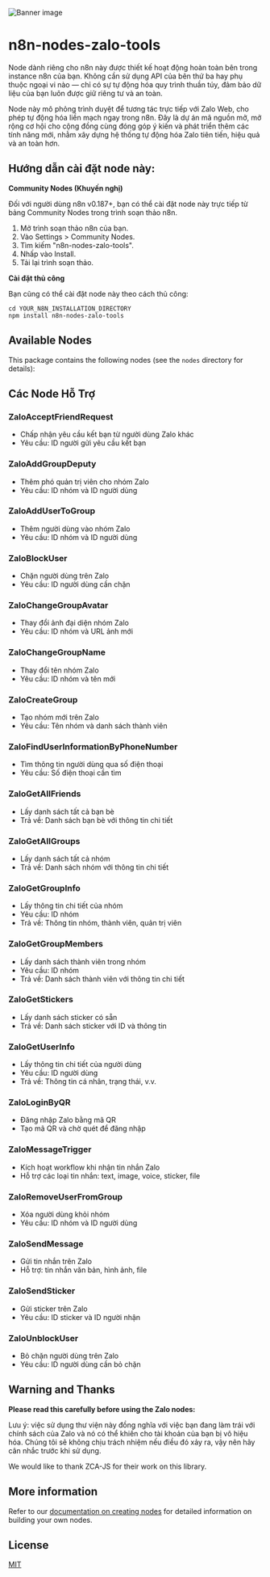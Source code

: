 ![Banner image](https://user-images.githubusercontent.com/10284570/173569848-c624317f-42b1-45a6-ab09-f0ea3c247648.png)

# n8n-nodes-zalo-tools
Node dành riêng cho n8n này được thiết kế hoạt động hoàn toàn bên trong instance n8n của bạn. Không cần sử dụng API của bên thứ ba hay phụ thuộc ngoại vi nào — chỉ có sự tự động hóa quy trình thuần túy, đảm bảo dữ liệu của bạn luôn được giữ riêng tư và an toàn.

Node này mô phỏng trình duyệt để tương tác trực tiếp với Zalo Web, cho phép tự động hóa liền mạch ngay trong n8n. Đây là dự án mã nguồn mở, mở rộng cơ hội cho cộng đồng cùng đóng góp ý kiến và phát triển thêm các tính năng mới, nhằm xây dựng hệ thống tự động hóa Zalo tiên tiến, hiệu quả và an toàn hơn.


## Hướng dẫn cài đặt node này:

**Community Nodes (Khuyến nghị)**

Đối với người dùng n8n v0.187+, bạn có thể cài đặt node này trực tiếp từ bảng Community Nodes trong trình soạn thảo n8n.

1.  Mở trình soạn thảo n8n của bạn.
2.  Vào Settings > Community Nodes.
3.  Tìm kiếm "n8n-nodes-zalo-tools".
4.  Nhấp vào Install.
5.  Tải lại trình soạn thảo.

**Cài đặt thủ công**

Bạn cũng có thể cài đặt node này theo cách thủ công:

```
cd YOUR_N8N_INSTALLATION_DIRECTORY
npm install n8n-nodes-zalo-tools
```

## Available Nodes

This package contains the following nodes (see the `nodes` directory for details):

 ## Các Node Hỗ Trợ

### ZaloAcceptFriendRequest
- Chấp nhận yêu cầu kết bạn từ người dùng Zalo khác
- Yêu cầu: ID người gửi yêu cầu kết bạn

### ZaloAddGroupDeputy
- Thêm phó quản trị viên cho nhóm Zalo
- Yêu cầu: ID nhóm và ID người dùng

### ZaloAddUserToGroup
- Thêm người dùng vào nhóm Zalo
- Yêu cầu: ID nhóm và ID người dùng

### ZaloBlockUser
- Chặn người dùng trên Zalo
- Yêu cầu: ID người dùng cần chặn

### ZaloChangeGroupAvatar
- Thay đổi ảnh đại diện nhóm Zalo
- Yêu cầu: ID nhóm và URL ảnh mới

### ZaloChangeGroupName
- Thay đổi tên nhóm Zalo
- Yêu cầu: ID nhóm và tên mới

### ZaloCreateGroup
- Tạo nhóm mới trên Zalo
- Yêu cầu: Tên nhóm và danh sách thành viên

### ZaloFindUserInformationByPhoneNumber
- Tìm thông tin người dùng qua số điện thoại
- Yêu cầu: Số điện thoại cần tìm

### ZaloGetAllFriends
- Lấy danh sách tất cả bạn bè
- Trả về: Danh sách bạn bè với thông tin chi tiết

### ZaloGetAllGroups
- Lấy danh sách tất cả nhóm
- Trả về: Danh sách nhóm với thông tin chi tiết

### ZaloGetGroupInfo
- Lấy thông tin chi tiết của nhóm
- Yêu cầu: ID nhóm
- Trả về: Thông tin nhóm, thành viên, quản trị viên

### ZaloGetGroupMembers
- Lấy danh sách thành viên trong nhóm
- Yêu cầu: ID nhóm
- Trả về: Danh sách thành viên với thông tin chi tiết

### ZaloGetStickers
- Lấy danh sách sticker có sẵn
- Trả về: Danh sách sticker với ID và thông tin

### ZaloGetUserInfo
- Lấy thông tin chi tiết của người dùng
- Yêu cầu: ID người dùng
- Trả về: Thông tin cá nhân, trạng thái, v.v.

### ZaloLoginByQR
- Đăng nhập Zalo bằng mã QR
- Tạo mã QR và chờ quét để đăng nhập

### ZaloMessageTrigger
- Kích hoạt workflow khi nhận tin nhắn Zalo
- Hỗ trợ các loại tin nhắn: text, image, voice, sticker, file

### ZaloRemoveUserFromGroup
- Xóa người dùng khỏi nhóm
- Yêu cầu: ID nhóm và ID người dùng

### ZaloSendMessage
- Gửi tin nhắn trên Zalo
- Hỗ trợ: tin nhắn văn bản, hình ảnh, file

### ZaloSendSticker
- Gửi sticker trên Zalo
- Yêu cầu: ID sticker và ID người nhận

### ZaloUnblockUser
- Bỏ chặn người dùng trên Zalo
- Yêu cầu: ID người dùng cần bỏ chặn

## Warning and Thanks

**Please read this carefully before using the Zalo nodes:**

Lưu ý: việc sử dụng thư viện này đồng nghĩa với việc bạn đang làm trái với chính sách của Zalo và nó có thể khiến cho tài khoản của bạn bị vô hiệu hóa. Chúng tôi sẽ không chịu trách nhiệm nếu điều đó xảy ra, vậy nên hãy cân nhắc trước khi sử dụng.

We would like to thank ZCA-JS for their work on this library.

## More information

Refer to our [documentation on creating nodes](https://docs.n8n.io/integrations/creating-nodes/) for detailed information on building your own nodes.

## License

[MIT](https://github.com/n8n-io/n8n-nodes-starter/blob/master/LICENSE.md)
